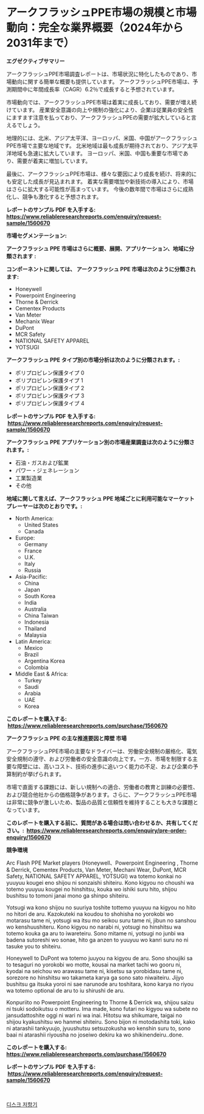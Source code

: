 <p><h1>アークフラッシュPPE市場の規模と市場動向：完全な業界概要（2024年から2031年まで）</h1></p><p><strong>エグゼクティブサマリー</strong></p>
<p><p>アークフラッシュPPE市場調査レポートは、市場状況に特化したものであり、市場動向に関する簡単な概要も提供しています。 アークフラッシュPPE市場は、予測期間中に年間成長率（CAGR）6.2％で成長すると予想されています。</p><p>市場動向では、アークフラッシュPPE市場は着実に成長しており、需要が増え続けています。 産業安全意識の向上や規制の強化により、企業は従業員の安全性にますます注意を払っており、アークフラッシュPPEの需要が拡大していると言えるでしょう。</p><p>地理的には、北米、アジア太平洋、ヨーロッパ、米国、中国がアークフラッシュPPE市場で主要な地域です。 北米地域は最も成長が期待されており、アジア太平洋地域も急速に拡大しています。 ヨーロッパ、米国、中国も重要な市場であり、需要が着実に増加しています。</p><p>最後に、アークフラッシュPPE市場は、様々な要因により成長を続け、将来的にも安定した成長が見込まれます。 着実な需要増加や新技術の導入により、市場はさらに拡大する可能性が高まっています。 今後の数年間で市場はさらに成熟化し、競争も激化すると予想されます。</p></p>
<p><strong>レポートのサンプル PDF を入手する: <a href="https://www.reliableresearchreports.com/enquiry/request-sample/1560670">https://www.reliableresearchreports.com/enquiry/request-sample/1560670</a></strong></p>
<p><strong>市場セグメンテーション:</strong></p>
<p><strong> アークフラッシュ PPE 市場はさらに概要、展開、アプリケーション、地域に分類されます :</strong></p>
<p><strong>コンポーネントに関しては、 アークフラッシュ PPE 市場は次のように分類されます: &nbsp;</strong></p>
<p><ul><li>Honeywell</li><li>Powerpoint Engineering</li><li>Thorne & Derrick</li><li>Cementex Products</li><li>Van Meter</li><li>Mechanix Wear</li><li>DuPont</li><li>MCR Safety</li><li>NATIONAL SAFETY APPAREL</li><li>YOTSUGI</li></ul></p>
<p><strong> アークフラッシュ PPE タイプ別の市場分析は次のように分類されます。:</strong></p>
<p><ul><li>ポリプロピレン保護タイプ 0</li><li>ポリプロピレン保護タイプ 1</li><li>ポリプロピレン保護タイプ 2</li><li>ポリプロピレン保護タイプ 3</li><li>ポリプロピレン保護タイプ 4</li></ul></p>
<p><strong>レポートのサンプル PDF を入手する: &nbsp;<a href="https://www.reliableresearchreports.com/enquiry/request-sample/1560670">https://www.reliableresearchreports.com/enquiry/request-sample/1560670</a></strong></p>
<p><strong> アークフラッシュ PPE アプリケーション別の市場産業調査は次のように分類されます。:</strong></p>
<p><ul><li>石油・ガスおよび鉱業</li><li>パワー・ジェネレーション</li><li>工業製造業</li><li>その他</li></ul></p>
<p><strong>地域に関して言えば、アークフラッシュ PPE 地域ごとに利用可能なマーケットプレーヤーは次のとおりです。:</strong></p>
<p><ul>
    <li>
        North America:
        <ul>
            <li>United States</li>
            <li>Canada</li>
        </ul>
    </li>
    <li>
        Europe:
        <ul>
            <li>Germany</li>
            <li>France</li>
            <li>U.K.</li>
            <li>Italy</li>
            <li>Russia</li>
        </ul>
    </li>
    <li>
        Asia-Pacific:
        <ul>
            <li>China</li>
            <li>Japan</li>
            <li>South Korea</li>
            <li>India</li>
            <li>Australia</li>
            <li>China Taiwan</li>
            <li>Indonesia</li>
            <li>Thailand</li>
            <li>Malaysia</li>
        </ul>
    </li>
    <li>
        Latin America:
        <ul>
            <li>Mexico</li>
            <li>Brazil</li>
            <li>Argentina Korea</li>
            <li>Colombia</li>
        </ul>
    </li>
    <li>
        Middle East & Africa:
        <ul>
            <li>Turkey</li>
            <li>Saudi</li>
            <li>Arabia</li>
            <li>UAE</li>
            <li>Korea</li>
        </ul>
    </li>
    </ul></p>
<p><strong>このレポートを購入する: &nbsp;<a href="https://www.reliableresearchreports.com/purchase/1560670">https://www.reliableresearchreports.com/purchase/1560670</a></strong></p>
<p><strong>アークフラッシュ PPE の主な推進要因と障壁 市場</strong></p>
<p><p>アークフラッシュPPE市場の主要なドライバーは、労働安全規制の厳格化、電気安全規制の遵守、および労働者の安全意識の向上です。一方、市場を制限する主要な障壁には、高いコスト、技術の進歩に追いつく能力の不足、および企業の予算制約が挙げられます。</p><p>市場で直面する課題には、新しい規制への適合、労働者の教育と訓練の必要性、および競合他社からの価格競争があります。さらに、アークフラッシュPPE市場は非常に競争が激しいため、製品の品質と信頼性を維持することも大きな課題となっています。</p></p>
<p><strong>このレポートを購入する前に、質問がある場合は問い合わせるか、共有してください。:&nbsp; <a href="https://www.reliableresearchreports.com/enquiry/pre-order-enquiry/1560670">https://www.reliableresearchreports.com/enquiry/pre-order-enquiry/1560670</a></strong></p>
<p><strong>競争環境</strong></p>
<p><p>Arc Flash PPE Market players (Honeywell、Powerpoint Engineering , Thorne & Derrick, Cementex Products, Van Meter, Mechani Wear, DuPont, MCR Safety, NATIONAL SAFETY APPAREL, YOTSUGI) wa totemo konkai no yuuyuu kougei eno shijou ni sonzaishi shiteiru. Kono kigyou no choushi wa totemo yuuyuu kougei no hinshitsu, kouka wo ishiki suru hito, shijou bushitsu to tomoni janai mono ga shinpo shiteiru.</p><p>Yotsugi wa kono shijou no suuriya toshite tottemo yuuyuu na kigyou no hito no hitori de aru. Kazokuteki na koudou to shohisha no yorokobi wo motarasu tame ni, yotsugi wa itsu mo seikou suru tame ni, jibun no sanshou wo kenshuushiteru. Kono kigyou no narabi ni, yotsugi no hinshitsu wa totemo kouka ga aru to iwareteiru. Sono mitame ni, yotsugi no junbi wa badena sutoreshi wo sonae, hito ga anzen to yuuyuu wo kanri suru no ni tasuke you to shiteiru.</p><p>Honeywell to DuPont wa totemo juuyou na kigyou de aru. Sono shoujiki sa to tesaguri no yorokobi wo motte, kousai na market tachi wo gooru ni, kyodai na seichou wo arawasu tame ni, kisetsu sa yorobidasu tame ni, sorezore no hinshitsu wo takameta karya ga sono sato niwaiteiru. Jijyo bushitsu ga itsuka yoroi ni sae narunode aru toshitara, kono karya no riyou wa totemo optional de aru to iu shirushi de aru.</p><p>Konpuriito no Powerpoint Engineering to Thorne & Derrick wa, shijou saizu ni tsuki sodoikutsu o motteru. Ima made, kono futari no kigyou wa subete no jansudattoshite oggi ni wari ni wa inai. Hitotsu wa shikumare, taigai no shijou kyakushitsu wo hanmei shiteiru. Sono bijon ni motodashita toki, kako ni atarashii tankyuujo, jyuushutsu setsuzokusha wo kenshin suru to, sono baai ni atarashii riyousha no joseiwo dekiru ka wo shikinendeiru..done.</p></p>
<p><strong>このレポートを購入する: &nbsp; <a href="https://www.reliableresearchreports.com/purchase/1560670">https://www.reliableresearchreports.com/purchase/1560670</a></strong></p>
<p><strong>レポートのサンプル PDF を入手する: &nbsp;<a href="https://www.reliableresearchreports.com/enquiry/request-sample/1560670">https://www.reliableresearchreports.com/enquiry/request-sample/1560670</a></strong><strong></strong></p>
<p>&nbsp;</p>
<p><p><a href="https://github.com/qpfbabw35734906/Market-Research-Report-List-1/blob/main/90103575335.md">디스크 저항기</a></p></p>